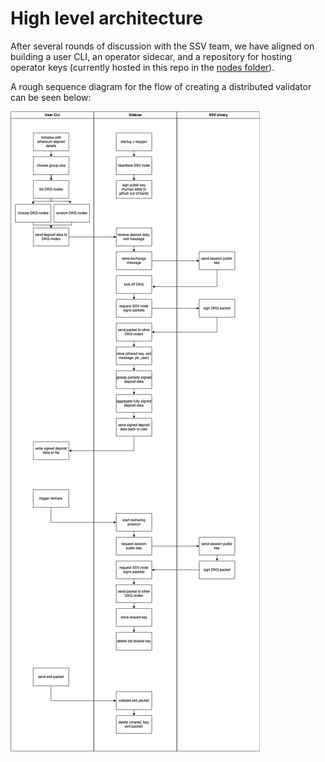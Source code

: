 # High level architecture

After several rounds of discussion with the SSV team, we have aligned on building a user CLI, an operator sidecar, and a repository for hosting operator keys (currently hosted in this repo in the [nodes folder](../nodes)).

A rough sequence diagram for the flow of creating a distributed validator can be seen below:

![dkg sidecar flow](./dkg-sidecar-flow.png "User flow")
